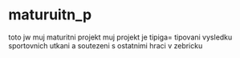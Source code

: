 # maturuitn_p
toto jw muj maturitni projekt 
muj projekt je tipiga= tipovani vysledku sportovnich utkani a soutezeni s ostatnimi hraci v zebricku
